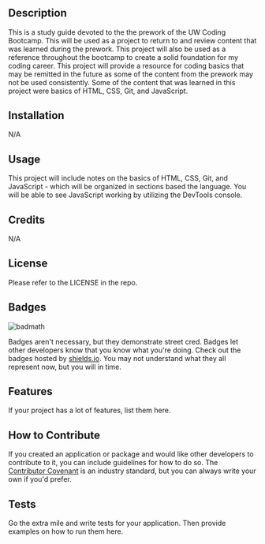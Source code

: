 # <Prework-Study-Guide-Webpage>

## Description


This is a study guide devoted to the the prework of the UW Coding Bootcamp. This will be used as a project to return to and review content that was learned during the prework. This project will also be used as a reference throughout the bootcamp to create a solid foundation for my coding career. This project will provide a resource for coding basics that may be remitted in the future as some of the content from the prework may not be used consistently. Some of the content that was learned in this project were basics of HTML, CSS, Git, and JavaScript.

## Installation

N/A

## Usage

This project will include notes on the basics of HTML, CSS, Git, and JavaScript - which will be organized in sections based the language. You will be able to see JavaScript working by utilizing the DevTools console.


## Credits

N/A

## License

Please refer to the LICENSE in the repo.

## Badges

![badmath](https://img.shields.io/github/languages/top/nielsenjared/badmath)

Badges aren't necessary, but they demonstrate street cred. Badges let other developers know that you know what you're doing. Check out the badges hosted by [shields.io](https://shields.io/). You may not understand what they all represent now, but you will in time.

## Features

If your project has a lot of features, list them here.

## How to Contribute

If you created an application or package and would like other developers to contribute to it, you can include guidelines for how to do so. The [Contributor Covenant](https://www.contributor-covenant.org/) is an industry standard, but you can always write your own if you'd prefer.

## Tests

Go the extra mile and write tests for your application. Then provide examples on how to run them here.